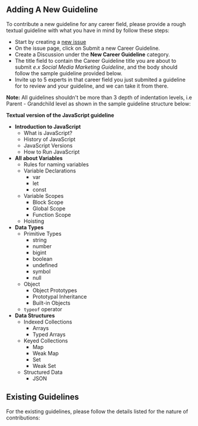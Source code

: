 ## Adding A New Guideline

To contribute a new guideline for any career field, please provide a rough textual guideline with what you have in mind by follow these steps:
* Start by creating a [new issue](https://github.com/boluwatifeBE/careerGL/issues/new)
* On the issue page, click on Submit a new Career Guideline.
* Create a Discussion under the **New Career Guideline** category.
* The title field to contain the Career Guideline title you are about to submit _e.x Social Media Marketing Guideline_, and the body should follow the sample guideline provided below.
* Invite up to 5 experts in that career field you just submited a guideline for to review and your guideline, and we can take it from there. 

**Note:** All guidelines shouldn't be more than 3 depth of indentation levels, i.e Parent - Grandchild level as shown in the sample guideline structure below:

**Textual version of the JavaScript guideline**

- **Introduction to JavaScript**
  - What is JavaScript?
  - History of JavaScript
  - JavaScript Versions
  - How to Run JavaScript
- **All about Variables**
  - Rules for naming variables
  - Variable Declarations
    - var
    - let
    - const
  - Variable Scopes
    - Block Scope
    - Global Scope
    - Function Scope
  - Hoisting
- **Data Types**
  - Primitive Types
    - string
    - number
    - bigint
    - boolean
    - undefined
    - symbol
    - null
  - Object
    - Object Prototypes
    - Prototypal Inheritance
  	- Built-in Objects
  - `typeof` operator
- **Data Structures**
    - Indexed Collections
      - Arrays
      - Typed Arrays
    - Keyed Collections
      - Map
      - Weak Map
      - Set
      - Weak Set
    - Structured Data
      - JSON

##  Existing Guidelines

For the existing guidelines, please follow the details listed for the nature of contributions:
